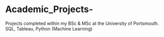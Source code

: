 # Academic_Projects-
Projects completed within my BSc &amp; MSc at the University of Portsmouth. SQL, Tableau, Python (Machine Learning)
